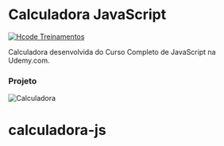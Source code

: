 # Calculadora JavaScript

[![Hcode Treinamentos](https://lh6.googleusercontent.com/tdTQekk5w8aDs1F3HOw2u-kyQNjCPUKh2J40VMinrcMBCYjKJd2eW-wL6YvoRcj3MdN-_90ONSlijDRdj3fGMzGD5OEF2fyoSNw1WypXqUYVVYWrf6GLalezjDP8zGFCcnzNpGuS)](https://www.hcode.com.br)

Calculadora desenvolvida do Curso Completo de JavaScript na Udemy.com.

### Projeto
![Calculadora](https://firebasestorage.googleapis.com/v0/b/hcode-com-br.appspot.com/o/calculadora-hcode.jpg?alt=media&token=5406aa3f-b965-401c-9b4e-654609c78b33)

# calculadora-js
